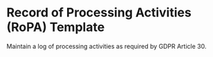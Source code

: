 # Record of Processing Activities (RoPA) Template

Maintain a log of processing activities as required by GDPR Article 30.
